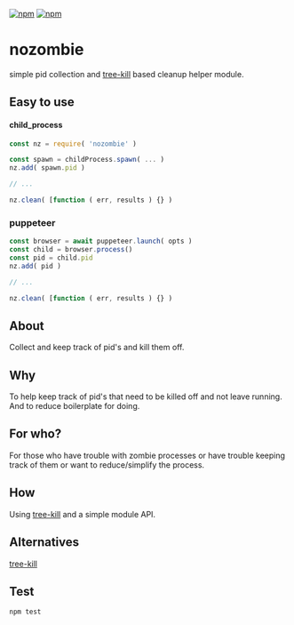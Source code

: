 [![npm](https://img.shields.io/npm/v/nozombie.svg?maxAge=3600&style=flat-square)](https://www.npmjs.com/package/nozombie)
[![npm](https://img.shields.io/npm/l/nozombie.svg?maxAge=3600&style=flat-square)](https://github.com/talmobi/nozombie/blob/master/LICENSE)

#  nozombie
simple pid collection and [tree-kill](https://www.npmjs.com/package/tree-kill) based cleanup helper module.

## Easy to use

#### child_process
```javascript
const nz = require( 'nozombie' )

const spawn = childProcess.spawn( ... )
nz.add( spawn.pid )

// ...

nz.clean( [function ( err, results ) {} )
```

### puppeteer
```javascript
const browser = await puppeteer.launch( opts )
const child = browser.process()
const pid = child.pid
nz.add( pid )

// ...

nz.clean( [function ( err, results ) {} )
```

## About

Collect and keep track of pid's and kill them off.

## Why

To help keep track of pid's that need to be killed off and not leave running. And to reduce boilerplate for doing.

## For who?

For those who have trouble with zombie processes or have trouble keeping track of them or want to reduce/simplify the process.

## How

Using [tree-kill](https://www.npmjs.com/package/tree-kill)  and a simple module API.

## Alternatives
[tree-kill](https://www.npmjs.com/package/tree-kill)

## Test
```
npm test
```

